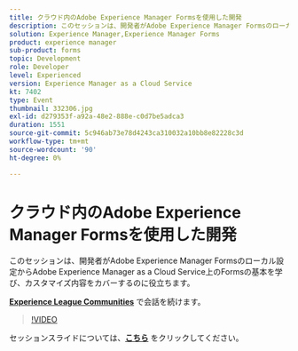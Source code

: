 ```yaml
---
title: クラウド内のAdobe Experience Manager Formsを使用した開発
description: このセッションは、開発者がAdobe Experience Manager Formsのローカル設定からAdobe Experience Manager as a Cloud Service上のFormsの基本を学び、カスタマイズ内容をカバーするのに役立ちます。
solution: Experience Manager,Experience Manager Forms
product: experience manager
sub-product: forms
topic: Development
role: Developer
level: Experienced
version: Experience Manager as a Cloud Service
kt: 7402
type: Event
thumbnail: 332306.jpg
exl-id: d279353f-a92a-48e2-888e-c0d7be5adca3
duration: 1551
source-git-commit: 5c946ab73e78d4243ca310032a10bb8e82228c3d
workflow-type: tm+mt
source-wordcount: '90'
ht-degree: 0%

---
```


# クラウド内のAdobe Experience Manager Formsを使用した開発

このセッションは、開発者がAdobe Experience Manager Formsのローカル設定からAdobe Experience Manager as a Cloud Service上のFormsの基本を学び、カスタマイズ内容をカバーするのに役立ちます。

**[Experience League Communities](https://adobe.ly/36Yd3v6)** で会話を続けます。

>[!VIDEO](https://video.tv.adobe.com/v/332306/?quality=12&learn=on&hidetitle=true)

セッションスライドについては、**[こちら](/help/adobe-developers-live/assets/developing-aem-forms-cloud.pdf)** をクリックしてください。
